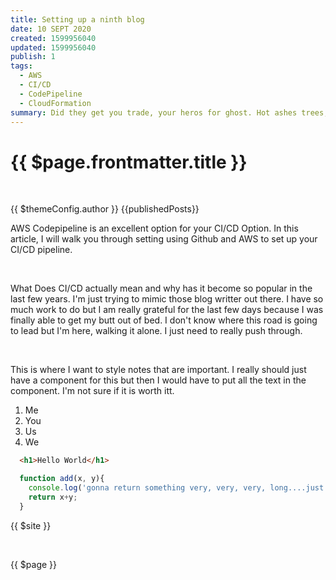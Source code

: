 ```yaml
---
title: Setting up a ninth blog
date: 10 SEPT 2020
created: 1599956040
updated: 1599956040
publish: 1
tags:
  - AWS
  - CI/CD
  - CodePipeline
  - CloudFormation
summary: Did they get you trade, your heros for ghost. Hot ashes trees, hot air for a cool breeze, cold confort for change. Did you exchange, a walk on part in a war, for a lead role in cage. How I wish, how I wish you were here. We're just two lost soulds swimming in a fish bowl year after year.
---
```



# {{ $page.frontmatter.title }}

<Meta :date='$page.frontmatter.date' :tags='$page.frontmatter.tags'/>

<br/>

{{ $themeConfig.author }}  {{publishedPosts}}

AWS Codepipeline is an excellent option for your CI/CD Option. In this article, I will walk you through setting using Github and AWS to set up your CI/CD pipeline.  

<br/>

What Does CI/CD actually mean and why has it become so popular in the last few years. I'm just trying to mimic those blog writter out there.  I have so much work to do but I am really grateful for the last few days because I was finally able to get my butt out of bed. I don't know where this road is going to lead but I'm here, walking it alone. I just need to really push through.  

<br/>

<Subheader data='Code Pipeline Console'/>

<div class='note-bene'>
  <p> This is where I want to style notes that are important. I really should just have a component
  for this but then I would have to put all the text in the component. I'm not sure if it is worth itt.</p>
</div>


<Note data="This is very important. Also, how do I escape character's All the time. This is the best part of my job you know. What else don't I know"/>

  1. Me
  1. You
  1. Us
  1. We

```html
  <h1>Hello World</h1>
```

```js
  function add(x, y){
    console.log('gonna return something very, very, very, long....just to check out.')
    return x+y;
  }
```
{{ $site }}

<br>

{{ $page }}